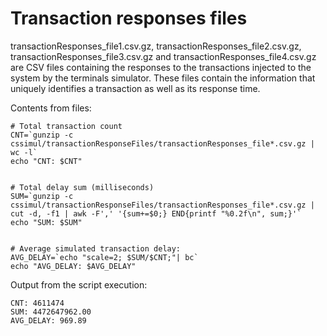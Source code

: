 
# Transaction responses files

transactionResponses_file1.csv.gz, transactionResponses_file2.csv.gz, transactionResponses_file3.csv.gz and transactionResponses_file4.csv.gz are CSV files containing the responses to the transactions injected to the system by the terminals simulator. These files contain the information that uniquely identifies a transaction as well as its response time.




Contents from files:

```
# Total transaction count
CNT=`gunzip -c cssimul/transactionResponseFiles/transactionResponses_file*.csv.gz | wc -l`
echo "CNT: $CNT"


# Total delay sum (milliseconds)
SUM=`gunzip -c cssimul/transactionResponseFiles/transactionResponses_file*.csv.gz | cut -d, -f1 | awk -F',' '{sum+=$0;} END{printf "%0.2f\n", sum;}'`
echo "SUM: $SUM"


# Average simulated transaction delay:
AVG_DELAY=`echo "scale=2; $SUM/$CNT;"| bc`
echo "AVG_DELAY: $AVG_DELAY"

```


Output from the script execution:
```
CNT: 4611474
SUM: 4472647962.00
AVG_DELAY: 969.89
```